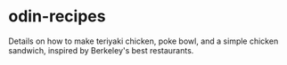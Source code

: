 # odin-recipes
Details on how to make teriyaki chicken, poke bowl, and a simple chicken sandwich, inspired by Berkeley's best restaurants.

